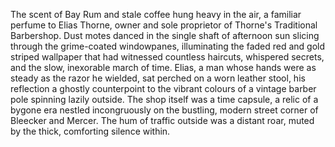 The scent of Bay Rum and stale coffee hung heavy in the air, a familiar perfume to Elias Thorne, owner and sole proprietor of Thorne's Traditional Barbershop.  Dust motes danced in the single shaft of afternoon sun slicing through the grime-coated windowpanes, illuminating the faded red and gold striped wallpaper that had witnessed countless haircuts, whispered secrets, and the slow, inexorable march of time.  Elias, a man whose hands were as steady as the razor he wielded, sat perched on a worn leather stool, his reflection a ghostly counterpoint to the vibrant colours of a vintage barber pole spinning lazily outside. The shop itself was a time capsule, a relic of a bygone era nestled incongruously on the bustling, modern street corner of Bleecker and Mercer.  The hum of traffic outside was a distant roar, muted by the thick, comforting silence within.
